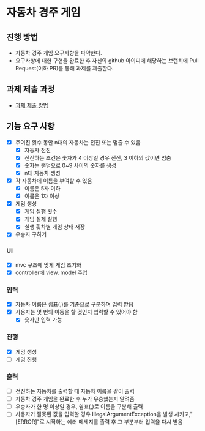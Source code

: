 # 자동차 경주 게임
## 진행 방법
* 자동차 경주 게임 요구사항을 파악한다.
* 요구사항에 대한 구현을 완료한 후 자신의 github 아이디에 해당하는 브랜치에 Pull Request(이하 PR)를 통해 과제를 제출한다.

## 과제 제출 과정
* [과제 제출 방법](https://github.com/next-step/nextstep-docs/tree/master/precourse)

## 기능 요구 사항
* [X] 주어진 횟수 동안 n대의 자동차는 전진 또는 멈출 수 있음
  * [X] 자동차 전진
  * [X] 전진하는 조건은 숫자가 4 이상일 경우 전진, 3 이하의 값이면 멈춤
  * [X] 숫자는 랜덤으로 0~9 사이의 숫자를 생성
  * [X] n대 자동차 생성
* [X] 각 자동차에 이름을 부여할 수 있음
  * [X] 이름은 5자 이하
  * [X] 이름은 1자 이상
* [X] 게임 생성
  * [X] 게임 실행 횟수
  * [X] 게임 실제 실행
  * [X] 실행 횟차별 게임 상태 저장
* [X] 우승자 구하기

### UI
* [X] mvc 구조에 맞게 게임 초기화
* [X] controller에 view, model 주입 

### 입력
* [X] 자동차 이름은 쉼표(,)를 기준으로 구분하며 입력 받음
* [X] 사용자는 몇 번의 이동을 할 것인지 입력할 수 있어야 함
    * [X] 숫자만 입력 가능
### 진행
* [X] 게임 생성
* [ ] 게임 진행
### 출력
* [ ] 전진하는 자동차를 출력할 때 자동차 이름을 같이 출력
* [ ] 자동차 경주 게임을 완료한 후 누가 우승했는지 알려줌
* [ ] 우승자가 한 명 이상일 경우, 쉼표(,)로 이름을 구분해 출력
* [ ] 사용자가 잘못된 값을 입력할 경우 IllegalArgumentException을 발생 시키고,"[ERROR]"로 시작하는 에러 메세지를 출력 후 그 부분부터 입력을 다시 받음